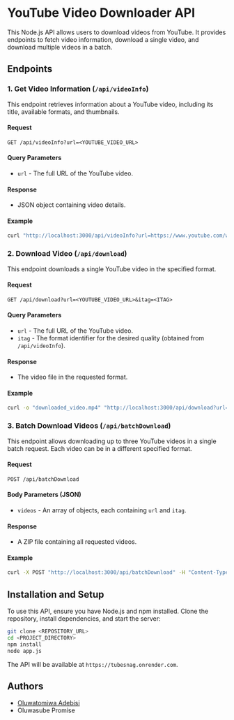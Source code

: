 # YouTube Video Downloader API

This Node.js API allows users to download videos from YouTube. It provides endpoints to fetch video information, download a single video, and download multiple videos in a batch.

## Endpoints

### 1. Get Video Information (`/api/videoInfo`)

This endpoint retrieves information about a YouTube video, including its title, available formats, and thumbnails.

#### Request

```http
GET /api/videoInfo?url=<YOUTUBE_VIDEO_URL>
```


#### Query Parameters

- `url` - The full URL of the YouTube video.

#### Response

- JSON object containing video details.

#### Example

```bash
curl "http://localhost:3000/api/videoInfo?url=https://www.youtube.com/watch?v=lRFeuSH9t44"
```


### 2. Download Video (`/api/download`)

This endpoint downloads a single YouTube video in the specified format.

#### Request

```http
GET /api/download?url=<YOUTUBE_VIDEO_URL>&itag=<ITAG>
```


#### Query Parameters

- `url` - The full URL of the YouTube video.
- `itag` - The format identifier for the desired quality (obtained from `/api/videoInfo`).

#### Response

- The video file in the requested format.

#### Example

```bash
curl -o "downloaded_video.mp4" "http://localhost:3000/api/download?url=https://www.youtube.com/watch?v=lRFeuSH9t44&itag=18"
```


### 3. Batch Download Videos (`/api/batchDownload`)

This endpoint allows downloading up to three YouTube videos in a single batch request. Each video can be in a different specified format.

#### Request

```http
POST /api/batchDownload
```


#### Body Parameters (JSON)

- `videos` - An array of objects, each containing `url` and `itag`.

#### Response

- A ZIP file containing all requested videos.

#### Example

```bash
curl -X POST "http://localhost:3000/api/batchDownload" -H "Content-Type: application/json" -d '{"videos":[{"url":"https://www.youtube.com/watch?v=lRFeuSH9t44","itag":18},{"url":"https://www.youtube.com/watch?v=QdBZY2fkU-0","itag":22},{"url":"https://www.youtube.com/watch?v=1tELuR_6hj8","itag":18}]}' -o "downloaded_videos.zip"
```


## Installation and Setup

To use this API, ensure you have Node.js and npm installed. Clone the repository, install dependencies, and start the server:

```bash
git clone <REPOSITORY_URL>
cd <PROJECT_DIRECTORY>
npm install
node app.js
```

The API will be available at `https://tubesnag.onrender.com`.

## Authors 
- [Oluwatomiwa Adebisi](https://linkedin.com/in/oluwatomiwaadebisi)
- Oluwasube Promise